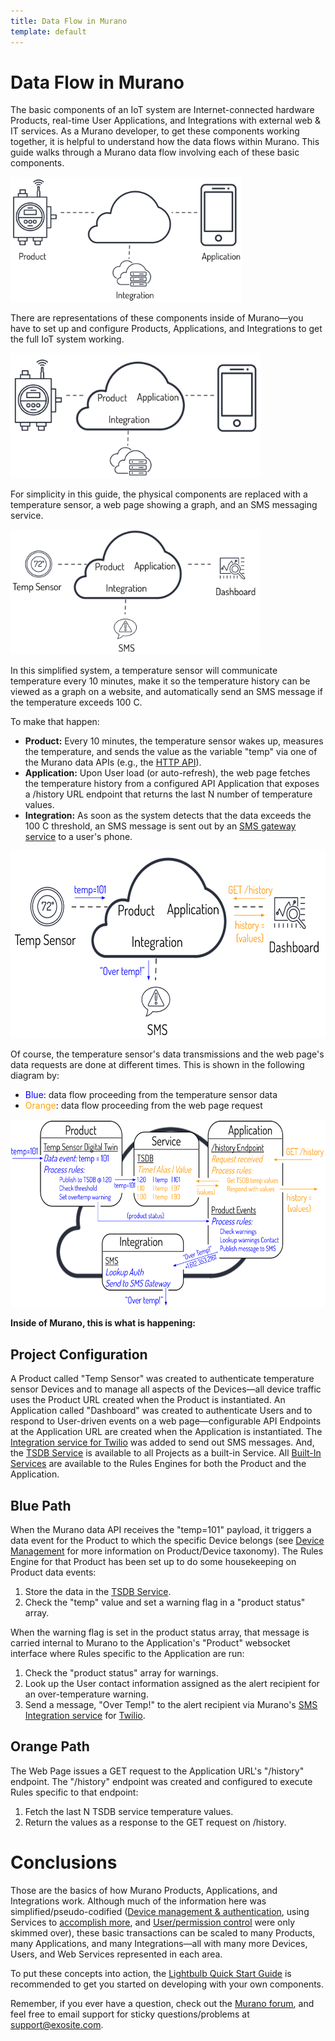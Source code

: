 ```yaml
---
title: Data Flow in Murano
template: default
---
```


# Data Flow in Murano

The basic components of an IoT system are Internet-connected hardware Products, real-time User Applications, and Integrations with external web & IT services. As a Murano developer, to get these components working together, it is helpful to understand how the data flows within Murano. This guide walks through a Murano data flow involving each of these basic components.

<img src="/guides/assets/mdf-iot-simple-diagram.png" height="200" alt="Simple IoT System">

There are representations of these components inside of Murano—you have to set up and configure Products, Applications, and Integrations to get the full IoT system working.

<img src="/guides/assets/mdf-iot-simple-diagram-murano.png" height="200" alt="Simple IoT System">

For simplicity in this guide, the physical components are replaced with a temperature sensor, a web page showing a graph, and an SMS messaging service. 

<img src="/guides/assets/mdf-iot-component-diagram.png" height="200" alt="Simple IoT System">

In this simplified system, a temperature sensor will communicate temperature every 10 minutes, make it so the temperature history can be viewed as a graph on a website, and automatically send an SMS message if the temperature exceeds 100 C.  

To make that happen:
* **Product:** Every 10 minutes, the temperature sensor wakes up, measures the temperature, and sends the value as the variable "temp" via one of the Murano data APIs (e.g., the <a href="/reference/products/device-api/http/" target="_blank">HTTP API</a>).
* **Application:** Upon User load (or auto-refresh), the web page fetches the temperature history from a configured API Application that exposes a /history URL endpoint that returns the last N number of temperature values.
* **Integration:** As soon as the system detects that the data exceeds the 100 C threshold, an SMS message is sent out by an <a href="/reference/services/twilio/" target="_blank">SMS gateway service</a> to a user's phone.
 
<img src="/guides/assets/mdf-iot-component-external-flow.png" height="300" alt="Simple IoT System">

Of course, the temperature sensor's data transmissions and the web page's data requests are done at different times. This is shown in the following diagram by:
* <span style="color:blue">Blue</span>: data flow proceeding from the temperature sensor data
* <span style="color:orange">Orange</span>: data flow proceeding from the web page request

<img src="/guides/assets/mdf-murano-internal-flow.png" height="300" alt="Simple IoT System">

**Inside of Murano, this is what is happening:**

## Project Configuration

A Product called "Temp Sensor" was created to authenticate temperature sensor Devices and to manage all aspects of the Devices—all device traffic uses the Product URL created when the Product is instantiated. An Application called "Dashboard" was created to authenticate Users and to respond to User-driven events on a web page—configurable API Endpoints at the Application URL are created when the Application is instantiated. The <a href="/reference/services/twilio/" target="_blank">Integration service for Twilio</a> was added to send out SMS messages. And, the <a href="/reference/services/tsdb/" target="_blank">TSDB Service</a> is available to all Projects as a built-in Service. All <a href="/reference/services/" target="_blank">Built-In Services</a> are available to the Rules Engines for both the Product and the Application.  

## Blue Path

When the Murano data API receives the "temp=101" payload, it triggers a data event for the Product to which the specific Device belongs (see <a href="/guides/device-management/" target="_blank">Device Management</a> for more information on Product/Device taxonomy). The Rules Engine for that Product has been set up to do some housekeeping on Product data events:

1. Store the data in the <a href="/reference/services/tsdb/" target="_blank">TSDB Service</a>.
2. Check the "temp" value and set a warning flag in a "product status" array.

When the warning flag is set in the product status array, that message is carried internal to Murano to the Application's "Product" websocket interface where Rules specific to the Application are run:

1. Check the "product status" array for warnings.
2. Look up the User contact information assigned as the alert recipient for an over-temperature warning.
3. Send a message, "Over Temp!" to the alert recipient via Murano's <a href="../../reference/services/twilio/" target="_blank">SMS Integration service</a> for <a href="https://www.twilio.com" target="_blank">Twilio</a>.

## Orange Path

The Web Page issues a GET request to the Application URL's "/history" endpoint.  The "/history" endpoint was created and configured to execute Rules specific to that endpoint:

1. Fetch the last N TSDB service temperature values.
2. Return the values as a response to the GET request on /history.

# Conclusions

Those are the basics of how Murano Products, Applications, and Integrations work. Although much of the information here was simplified/pseudo-codified (<a href="/guides/device-management/" target="_blank">Device management & authentication</a>, using Services to <a href="/guides/keystore-service/" target="_blank">accomplish more</a>, and <a href="/guides/user-management/" target="_blank">User/permission control</a> were only skimmed over), these basic transactions can be scaled to many Products, many Applications, and many Integrations—all with many more Devices, Users, and Web Services represented in each area.

To put these concepts into action, the <a href="/quickstarts/lightbulb/" target="_blank">Lightbulb Quick Start Guide</a> is recommended to get you started on developing with your own components.

Remember, if you ever have a question, check out the <a href="https://community.exosite.com/" target="_blank">Murano forum</a>, and feel free to email support for sticky questions/problems at support@exosite.com.







